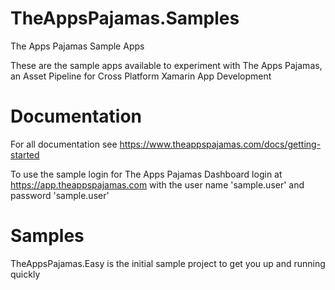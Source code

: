# TheAppsPajamas.Samples
The Apps Pajamas Sample Apps

These are the sample apps available to experiment with The Apps Pajamas, an Asset Pipeline for Cross Platform Xamarin App Development

# Documentation
For all documentation see https://www.theappspajamas.com/docs/getting-started

To use the sample login for The Apps Pajamas Dashboard login at https://app.theappspajamas.com with the user name 'sample.user' and password 'sample.user'

# Samples

TheAppsPajamas.Easy is the initial sample project to get you up and running quickly
